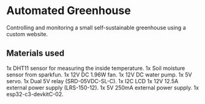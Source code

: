 # Automated Greenhouse

Controlling and monitoring a small self-sustainable greenhouse using a custom website.

## Materials used

1x DHT11 sensor for measuring the inside temperature.
1x Soil moisture sensor from sparkfun.
1x 12V DC 1.96W fan.
1x 12V DC water pump.
1x 5V servo.
1x Dual 5V relay (SRD-05VDC-SL-C).
1x I2C LCD 
1x 12V 12.5A external power supply (LRS-150-12).
1x 5V 250mA external power supply.
1x esp32-c3-devkitC-02.
